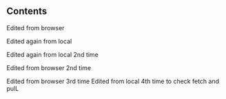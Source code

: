 ## Contents

Edited from browser

Edited again from local

Edited again from local 2nd time

Edited from browser 2nd time



Edited from browser 3rd time 
Edited from local 4th time to check fetch and pulL
